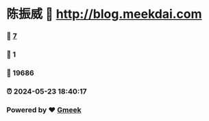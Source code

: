# 陈振威 :link: http://blog.meekdai.com 
### :page_facing_up: [7](http://blog.meekdai.com/tag.html) 
### :speech_balloon: 1 
### :hibiscus: 19686 
### :alarm_clock: 2024-05-23 18:40:17 
### Powered by :heart: [Gmeek](https://github.com/Meekdai/Gmeek)
